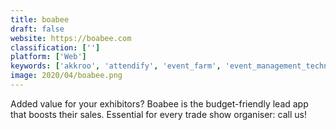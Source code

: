 ```yaml
---
title: boabee
draft: false 
website: https://boabee.com
classification: ['']
platform: ['Web']
keywords: ['akkroo', 'attendify', 'event_farm', 'event_management_technology', 'event2mobile', 'eventdex', 'topi', 'xpress_connect', 'zerista', 'zuant', 'atevent', 'eventpower', 'icapture', 'pathable']
image: 2020/04/boabee.png
---
```

Added value for your exhibitors? Boabee is the budget-friendly lead app that boosts their sales. Essential for every trade show organiser: call us!